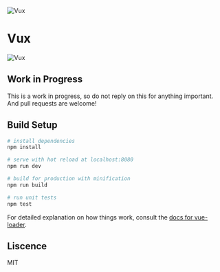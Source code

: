 ![Vux](https://raw.githubusercontent.com/airyland/vux/master/logo.png "")

# Vux

![Vux](https://raw.githubusercontent.com/airyland/vux/master/vux.png "")

## Work in Progress
 
This is a work in progress, so do not reply on this for anything important. And pull requests are welcome!

## Build Setup

``` bash
# install dependencies
npm install

# serve with hot reload at localhost:8080
npm run dev

# build for production with minification
npm run build

# run unit tests
npm test
```

For detailed explanation on how things work, consult the [docs for vue-loader](http://vuejs.github.io/vue-loader).

## Liscence

MIT



